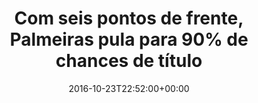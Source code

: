 ---
layout: post
title: "Com seis pontos de frente, Palmeiras pula para 90% de chances de título"
date: 2016-10-23T22:52:00+00:00
external_link: "http://globoesporte.globo.com/futebol/brasileirao-serie-a/noticia/2016/10/com-seis-pontos-de-frente-palmeiras-pula-para-90-de-chances-de-titulo.html"
categories: news globo.com
---